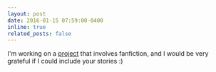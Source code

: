 ```yaml
---
layout: post
date: 2016-01-15 07:59:00-0400
inline: true
related_posts: false
---
```


I'm working on a [project](https://natashamariejohnson330.github.io/publications/) that involves fanfiction, and I would be very grateful if I could include your stories :)
